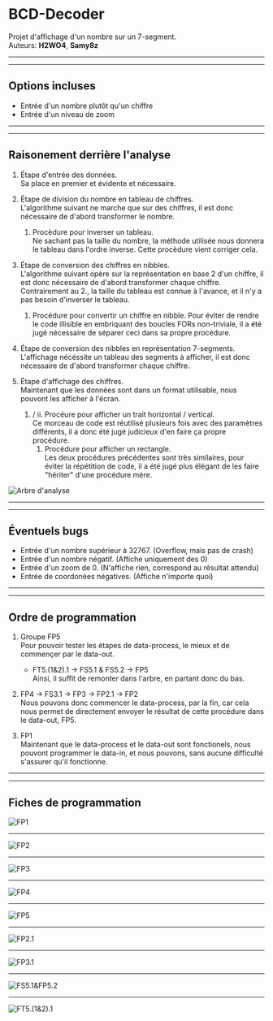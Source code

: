 # BCD-Decoder

Projet d'affichage d'un nombre sur un 7-segment.  
Auteurs: **H2WO4**, **Samy8z**

***
***

## Options incluses

- Entrée d'un nombre plutôt qu'un chiffre
- Entrée d'un niveau de zoom

***
***

## Raisonement derrière l'analyse

1. Étape d'entrée des données.  
 Sa place en premier et évidente et nécessaire.

2. Étape de division du nombre en tableau de chiffres.  
 L'algorithme suivant ne marche que sur des chiffres, il est donc nécessaire de d'abord transformer le nombre.
   1. Procèdure pour inverser un tableau.  
    Ne sachant pas la taille du nombre, la méthode utilisée nous donnera le tableau dans l'ordre inverse. Cette procèdure vient corriger cela.

3. Étape de conversion des chiffres en nibbles.  
 L'algorithme suivant opère sur la représentation en base 2 d'un chiffre, il est donc nécessaire de d'abord transformer chaque chiffre.  
 Contrairement au 2., la taille du tableau est connue à l'avance, et il n'y a pas besoin d'inverser le tableau.
   1. Procédure pour convertir un chiffre en nibble.
    Pour éviter de rendre le code illisible en embriquant des boucles FORs non-triviale, il a été jugé nécessaire de séparer ceci dans sa propre procédure.

4. Étape de conversion des nibbles en représentation 7-segments.  
 L'affichage nécéssite un tableau des segments à afficher, il est donc nécessaire de d'abord transformer chaque chiffre.

5. Étape d'affichage des chiffres.  
 Maintenant que les données sont dans un format utilisable, nous pouvont les afficher à l'écran.
   1. / ii. Procéure pour afficher un trait horizontal / vertical.  
    Ce morceau de code est réutilisé plusieurs fois avec des paramètres différents, il a donc été jugé judicieux d'en faire ça propre procédure.
      1. Procédure pour afficher un rectangle.  
       Les deux procédures précédentes sont très similaires, pour éviter la répétition de code, il a été jugé plus élégant de les faire "hériter" d'une procédure mère.

![Arbre d'analyse](Images/Arbre.png)

***
***

## Éventuels bugs

- Entrée d'un nombre supérieur à 32767. (Overflow, mais pas de crash)
- Entrée d'un nombre négatif. (Affiche uniquement des 0)
- Entrée d'un zoom de 0. (N'affiche rien, correspond au résultat attendu)
- Entrée de coordonées négatives. (Affiche n'importe quoi)

***
***

## Ordre de programmation

1. Groupe FP5  
 Pour pouvoir tester les étapes de data-process, le mieux et de commençer par le data-out.
   - FT5.(1&2).1 → FS5.1 & FS5.2 → FP5  
    Ainsi, il suffit de remonter dans l'arbre, en partant donc du bas.

2. FP4 → FS3.1 → FP3 → FP2.1 → FP2  
 Nous pouvons donc commencer le data-process, par la fin, car cela nous permet de directement envoyer le résultat de cette procédure dans le data-out, FP5.

3. FP1  
 Maintenant que le data-process et le data-out sont fonctionels, nous pouvont programmer le data-in, et nous pouvons, sans aucune difficulté s'assurer qu'il fonctionne.

***
***

## Fiches de programmation

![FP1](Images/FP1.png)
***
![FP2](Images/FP2.png)
***
![FP3](Images/FP3.png)
***
![FP4](Images/FP4.png)
***
![FP5](Images/FP5.png)
***
![FP2.1](Images/FS2.1.png)
***
![FP3.1](Images/FS3.1.png)
***
![FS5.1&FP5.2](Images/FS5.1&FS5.2.png)
***
![FT5.(1&2).1](Images/FT5.(1&2).1.png)
